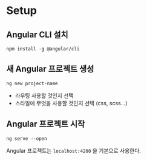 # Setup

## Angular CLI 설치

```
npm install -g @angular/cli
```

## 새 Angular 프로젝트 생성

```
ng new project-name
```
 - 라우팅 사용할 것인지 선택
 - 스타일에 무엇을 사용할 것인지 선택 (css, scss...)


## Angular 프로젝트 시작

```
ng serve --open
```

Angular 프로젝트는 `localhost:4200` 을 기본으로 사용한다.